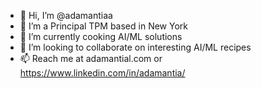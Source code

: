 - 👋 Hi, I’m @adamantiaa
- 👀 I’m a Principal TPM based in New York   
- 🌱 I’m currently cooking AI/ML solutions
- 💞️ I’m looking to collaborate on interesting AI/ML recipes  
- 📫 Reach me at adamantial.com or https://www.linkedin.com/in/adamantia/ 

<!---
adamantiaa/adamantiaa is a ✨ special ✨ repository because its `README.md` (this file) appears on your GitHub profile.
You can click the Preview link to take a look at your changes.
--->
